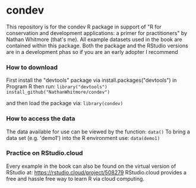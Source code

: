 # condev
This repository is for the condev R package in support of "R for conservation and development applications: a primer for practitioners" by Nathan Whitmore (that's me). All example datasets used in the book are contained within this package.
Both the package and the RStudio versions are in a development phas so if you are an early adopter I recommend 

### How to download
First install the "devtools" package via install.packages("devtools") in Program R then run:
```library("devtools") ```  
```install_github("NathanWhitmore/condev")```

and then load the package via:
```library(condev)```

### How to access the data
The data available for use can be viewed by the function:
```data()```
To bring a data set (e.g. 'demo1') into the R environment use:
```data(demo1)```

### Practice on RStudio.cloud
Every example in the book can also be found on the virtual version of RStudio at: https://rstudio.cloud/project/508279
RStudio.cloud provides a free and hassle free way to learn R via cloud computing.
